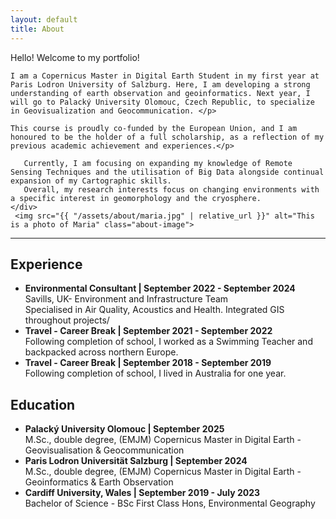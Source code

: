 ```yaml
---
layout: default
title: About
---
```


<div class="about-container">
    <div class="about-text">
        <p>  Hello! Welcome to my portfolio!      <p> 
       
    I am a Copernicus Master in Digital Earth Student in my first year at Paris Lodron University of Salzburg. Here, I am developing a strong understanding of earth observation and geoinformatics. Next year, I will go to Palacký University Olomouc, Czech Republic, to specialize in Geovisualization and Geocommunication. </p>
    
    This course is proudly co-funded by the European Union, and I am honoured to be the holder of a full scholarship, as a reflection of my previous academic achievement and experiences.</p>
    
       Currently, I am focusing on expanding my knowledge of Remote Sensing Techniques and the utilisation of Big Data alongside continual expansion of my Cartographic skills. 
       Overall, my research interests focus on changing environments with a specific interest in geomorphology and the cryosphere.
    </div>
     <img src="{{ "/assets/about/maria.jpg" | relative_url }}" alt="This is a photo of Maria" class="about-image">
</div>

<!-- Icons Section -->
<div class="contact-icons">
    <a href="https://www.linkedin.com/in/maria-fedy/" target="_blank" aria-label="LinkedIn">
        <i class="fab fa-linkedin"></i>
    </a>
    <a href="mailto:maria.fedyszyns@stud.plus.ac.at" aria-label="Email">
        <i class="fas fa-envelope"></i>
    </a>
</div>

<hr class="section-divider">

<h2>Experience</h2>
<ul>
    <li>
        <strong>Environmental Consultant | September 2022 - September 2024 </strong>
        <br>Savills, UK- Environment and Infrastructure Team
        <br>Specialised in Air Quality, Acoustics and Health. Integrated GIS throughout projects/
    </li>
    <li>
         <strong>Travel - Career Break | September 2021 - September 2022 </strong>
         <br>Following completion of school, I worked as a Swimming Teacher and backpacked across northern Europe.
    </li>
    <li>
        <strong>Travel - Career Break | September 2018 - September 2019 </strong>
        <br>Following completion of school, I lived in Australia for one year.
    </li>
</ul>

<h2>Education</h2>
<ul>
    <li>
        <strong>Palacký University Olomouc | September 2025</strong>
        <br>M.Sc., double degree, (EMJM) Copernicus Master in Digital Earth - Geovisualisation & Geocommunication
    </li>
    <li>
        <strong>Paris Lodron Universität Salzburg | September 2024</strong>
        <br>M.Sc., double degree, (EMJM) Copernicus Master in Digital Earth - Geoinformatics & Earth Observation
    </li>
    <li>
        <strong>Cardiff University, Wales | September 2019 - July 2023</strong>
        <br>Bachelor of Science - BSc First Class Hons, Environmental Geography
    </li>
</ul>
